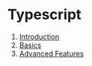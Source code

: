 # Typescript

1. [Introduction](introduction.md) 
2. [Basics](basics.md) 
3. [Advanced Features](advanced.md)

